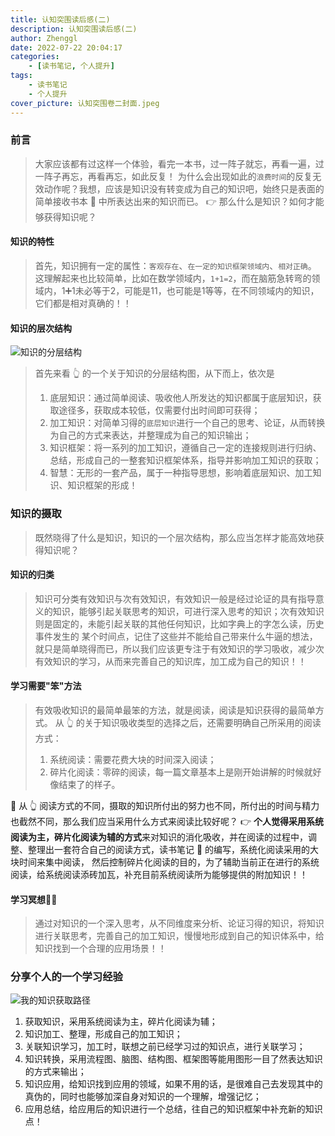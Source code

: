 ```yaml
---
title: 认知突围读后感(二)
description: 认知突围读后感(二)
author: Zhenggl
date: 2022-07-22 20:04:17
categories:
    - [读书笔记, 个人提升]
tags:
    - 读书笔记
    - 个人提升
cover_picture: 认知突围卷二封面.jpeg
---
```


### 前言
> 大家应该都有过这样一个体验，看完一本书，过一阵子就忘，再看一遍，过一阵子再忘，再看再忘，如此反复！
> 为什么会出现如此的`浪费时间`的反复无效动作呢？我想，应该是知识没有转变成为自己的知识吧，始终只是表面的简单接收书本 :book: 中所表达出来的知识而已。
> :point_right: 那么什么是知识？如何才能够获得知识呢？

#### 知识的特性
> 首先，知识拥有一定的属性：`客观存在`、`在一定的知识框架领域内`、`相对正确`。
> 这理解起来也比较简单，比如在数学领域内，`1+1=2`，而在脑筋急转弯的领域内，1➕1未必等于2，可能是11，也可能是1等等，在不同领域内的知识，它们都是相对真确的！！

#### 知识的层次结构
![知识的分层结构](知识的分层结构.png)
> 首先来看 :point_up_2: 的一个关于知识的分层结构图，从下而上，依次是
> 1. 底层知识：通过简单阅读、吸收他人所发达的知识都属于底层知识，获取途径多，获取成本较低，仅需要付出时间即可获得；
> 2. 加工知识：对简单习得的`底层知识`进行一个自己的思考、论证，从而转换为自己的方式来表达，并整理成为自己的知识输出；
> 3. 知识框架：将一系列的加工知识，遵循自己一定的连接规则进行归纳、总结，形成自己的一整套知识框架体系，指导并影响加工知识的获取；
> 4. 智慧：无形的一套产品，属于一种指导思想，影响着底层知识、加工知识、知识框架的形成！

### 知识的摄取
> 既然晓得了什么是知识，知识的一个层次结构，那么应当怎样才能高效地获得知识呢？

#### 知识的归类
> 知识可分类有效知识与次有效知识，有效知识一般是经过论证的具有指导意义的知识，能够引起关联思考的知识，可进行深入思考的知识；次有效知识则是固定的，未能引起关联的其他任何知识，比如字典上的字怎么读，历史事件发生的
> 某个时间点，记住了这些并不能给自己带来什么牛逼的想法，就只是简单晓得而已，所以我们应该更专注于有效知识的学习吸收，减少次有效知识的学习，从而来完善自己的知识库，加工成为自己的知识！！

#### 学习需要"笨"方法
> 有效吸收知识的最简单最笨的方法，就是阅读，阅读是知识获得的最简单方式。
> 从 :point_up_2: 的关于知识吸收类型的选择之后，还需要明确自己所采用的阅读方式：
> 1. 系统阅读：需要花费大块的时间深入阅读；
> 2. 碎片化阅读：零碎的阅读，每一篇文章基本上是刚开始讲解的时候就好像结束了的样子。

:stars: 从 :point_up_2: 阅读方式的不同，摄取的知识所付出的努力也不同，所付出的时间与精力也截然不同，那么我们应当采用什么方式来阅读比较好呢？
:point_right: **个人觉得采用系统阅读为主，碎片化阅读为辅的方式**来对知识的消化吸收，并在阅读的过程中，调整、整理出一套符合自己的阅读方式，读书笔记 :notebook: 的编写，系统化阅读采用的大块时间来集中阅读，
然后控制碎片化阅读的目的，为了辅助当前正在进行的系统阅读，给系统阅读添砖加瓦，补充目前系统阅读所为能够提供的附加知识！！

#### 学习冥想🧘‍♀️
> 通过对知识的一个深入思考，从不同维度来分析、论证习得的知识，将知识进行关联思考，完善自己的加工知识，慢慢地形成到自己的知识体系中，给知识找到一个合理的应用场景！！

### 分享个人的一个学习经验
![我的知识获取路径](我的知识获取路径.png)

1. 获取知识，采用系统阅读为主，碎片化阅读为辅；
2. 知识加工、整理，形成自己的加工知识；
3. 关联知识学习，加工时，联想之前已经学习过的知识点，进行关联学习；
4. 知识转换，采用流程图、脑图、结构图、框架图等能用图形一目了然表达知识的方式来输出；
5. 知识应用，给知识找到应用的领域，如果不用的话，是很难自己去发现其中的真伪的，同时也能够加深自身对知识的一个理解，增强记忆；
6. 应用总结，给应用后的知识进行一个总结，往自己的知识框架中补充新的知识点！
